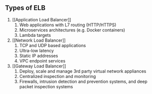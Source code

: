 ## Types of ELB

1. [[Application Load Balancer]]
	1. Web applications with L7 routing (HTTP/HTTPS)
	2. Microservices architectures (e.g. Docker containers)
	3. Lambda targets
2. [[Network Load Balancer]]
	1. TCP and UDP based applications
	2. Ultra-low latency
	3. Static IP addresses
	4. VPC endpoint services
3. [[Gateway Load Balancer]]
	1. Deploy, scale and manage 3rd party virtual network appliances
	2. Centralized inspection and monitoring
	3. Firewalls, intrusion detection and prevention systems, and deep packet inspection systems



